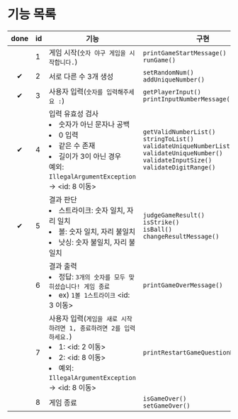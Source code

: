 # 기능 목록
| done               | id | 기능                                                                                                                         | 구현                                                                                                                                                                                           |
|--------------------|---|----------------------------------------------------------------------------------------------------------------------------|----------------------------------------------------------------------------------------------------------------------------------------------------------------------------------------------|
|                    | 1 | 게임 시작(`숫자 야구 게임을 시작합니다.`)                                                                                                  | `printGameStartMessage()`<br/>`runGame()`                                                                                                                                                    |
| <center>✔</center> | 2 | 서로 다른 수 3개 생성                                                                                                              | `setRandomNum()`<br/>`addUniqueNumber()`                                                                                                                                                     |
| <center>✔</center> | 3 | 사용자 입력(`숫자를 입력해주세요 :`)                                                                                                     | `getPlayerInput()`<br/>`printInputNumberMessage()`                                                                                                                                           |
| <center>✔</center> | 4 | 입력 유효성 검사 <li>숫자가 아닌 문자나 공백 <li>0 입력 <li>같은 수 존재 <li>길이가 3이 아닌 경우 <br/>예외: `IllegalArgumentException` → <id: 8 이동>         | `getValidNumberList()`<br/>`stringToList()`<br/>`validateUniqueNumberList()`<br/>`validateUniqueNumber()`<br/>`validateInputSize()`<br/>`validateDigitRange()` |
| <center>✔</center> | 5 | 결과 판단 <li>스트라이크: 숫자 일치, 자리 일치 <li>볼: 숫자 일치, 자리 불일치 <li>낫싱: 숫자 불일치, 자리 불일치                                                  | `judgeGameResult()`<br/>`isStrike()`<br/>`isBall()`<br/>`changeResultMessage()`                                                                                                              |
|                    | 6 | 결과 출력 <li>정답: `3개의 숫자를 모두 맞히셨습니다! 게임 종료` <li>ex) `1볼 1스트라이크` <id: 3 이동>                                                    | `printGameOverMessage()`                                                                                                                                                                     |
|                    | 7 | 사용자 입력(`게임을 새로 시작하려면 1, 종료하려면 2를 입력하세요.`) <li>1: <id: 2 이동> <li>2: <id: 8 이동> <li>예외: `IllegalArgumentException` → <id: 8 이동> | `printRestartGameQuestionMessage()`                                                                                                                                                          |
|                    | 8 | 게임 종료                                                                                                                      | `isGameOver()`<br/>`setGameOver()`                                                                                                                                                           |
